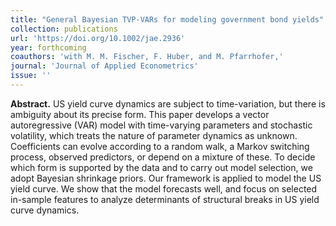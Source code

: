 ```yaml
---
title: "General Bayesian TVP-VARs for modeling government bond yields"
collection: publications
url: 'https://doi.org/10.1002/jae.2936'
year: forthcoming
coauthors: 'with M. M. Fischer, F. Huber, and M. Pfarrhofer,' 
journal: 'Journal of Applied Econometrics'
issue: ''
---
```

**Abstract.** US yield curve dynamics are subject to time-variation, but there is ambiguity about its precise form. This paper develops a vector autoregressive (VAR) model with time-varying parameters and stochastic volatility, which treats the nature of parameter dynamics as unknown. Coefficients can evolve according to a random walk, a Markov switching process, observed predictors, or depend on a mixture of these. To decide which form is supported by the data and to carry out model selection, we adopt Bayesian shrinkage priors. Our framework is applied to model the US yield curve. We show that the model forecasts well, and focus on selected in-sample features to analyze determinants of structural breaks in US yield curve dynamics.
